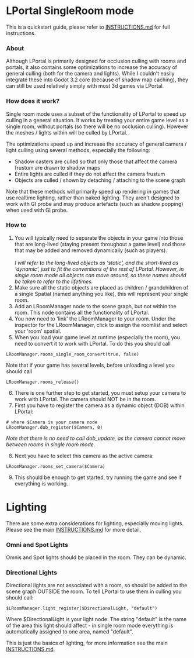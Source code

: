 # LPortal SingleRoom mode
This is a quickstart guide, please refer to [INSTRUCTIONS.md](INSTRUCTIONS.md) for full instructions.

### About
Although LPortal is primarily designed for occlusion culling with rooms and portals, it also contains some optimizations to increase the accuracy of general culling (both for the camera and lights). While I couldn't easily integrate these into Godot 3.2 core (because of shadow map caching), they can still be used relatively simply with most 3d games via LPortal.

### How does it work?
Single room mode uses a subset of the functionality of LPortal to speed up culling in a general situation. It works by treating your entire game level as a single room, without portals (so there will be no occlusion culling). However the meshes / lights within will be culled by LPortal.

The optimizations speed up and increase the accuracy of general camera / light culling using several methods, especially the following:

* Shadow casters are culled so that only those that affect the camera frustum are drawn to shadow maps
* Entire lights are culled if they do not affect the camera frustum
* Objects are culled / shown by detaching / attaching to the scene graph 

Note that these methods will primarily speed up rendering in games that use realtime lighting, rather than baked lighting. They aren't designed to work with GI probe and may produce artefacts (such as shadow popping) when used with GI probe.

### How to
1) You will typically need to separate the objects in your game into those that are long-lived (staying present throughout a game level) and those that may be added and removed dynamically (such as players).\
\
_I will refer to the long-lived objects as 'static', and the short-lived as 'dynamic', just to fit the conventions of the rest of LPortal. However, in single room mode all objects can move around, so these names should be taken to refer to the lifetimes._
2) Make sure all the static objects are placed as children / grandchildren of a single Spatial (named anything you like), this will represent your single room.
3) Add an LRoomManager node to the scene graph, but not within the room. This node contains all the functionality of LPortal.
4) You now need to 'link' the LRoomManager to your room. Under the inspector for the LRoomManager, click to assign the roomlist and select your 'room' spatial.
5) When you load your game level at runtime (especially the room), you need to convert it to work with LPortal. To do this you should call
```
LRoomManager.rooms_single_room_convert(true, false)
```
Note that if your game has several levels, before unloading a level you should call
```
LRoomManager.rooms_release()
```

6) There is one further step to get started, you must setup your camera to work with LPortal. The camera should NOT be in the room.
7) First you have to register the camera as a dynamic object (DOB) within LPortal:
```
# where $Camera is your camera node
LRoomManager.dob_register($Camera, 0)
```
_Note that there is no need to call dob_update, as the camera cannot move between rooms in single room mode._

8) Next you have to select this camera as the active camera:
```
LRoomManager.rooms_set_camera($Camera)
```
9) This should be enough to get started, try running the game and see if everything is working.

# Lighting
There are some extra considerations for lighting, especially moving lights. Please see the main [INSTRUCTIONS.md](INSTRUCTIONS.md) for more detail.

### Omni and Spot Lights
Omnis and Spot lights should be placed in the room. They can be dynamic.

### Directional Lights
Directional lights are not associated with a room, so should be added to the scene graph OUTSIDE the room. To tell LPortal to use them in culling you should call:
```
$LRoomManager.light_register($DirectionalLight, "default")
```
Where $DirectionalLight is your light node. The string "default" is the name of the area this light should affect - in single room mode everything is automatically assigned to one area, named "default".

This is just the basics of lighting, for more information see the main [INSTRUCTIONS.md](INSTRUCTIONS.md).
